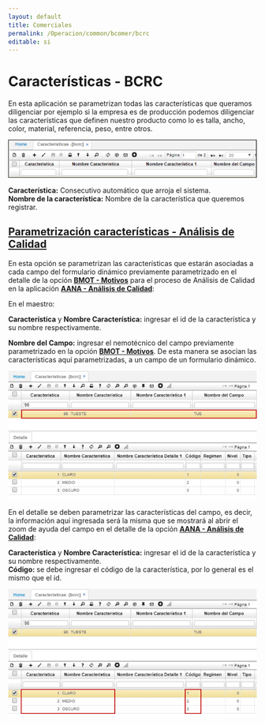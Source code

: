 ```yaml
---
layout: default
title: Comerciales
permalink: /Operacion/common/bcomer/bcrc
editable: si
---
```


# Características - BCRC

En esta aplicación se parametrizan todas las características que queramos diligenciar por ejemplo si la empresa es de producción podemos diligenciar las características que definen nuestro producto como lo es talla, ancho, color, material, referencia, peso, entre otros.  

![](bcrc1.png)

**Característica:** Consecutivo automático que arroja el sistema.  
**Nombre de la característica:** Nombre de la característica que queremos registrar.  


## [Parametrización características - Análisis de Calidad](http://docs.oasiscom.com/Operacion/common/bcomer/bcrc#parametrización-características---análisis-de-calidad)

En esta opción se parametrizan las características que estarán asociadas a cada campo del formulario dinámico previamente parametrizado en el detalle de la opción [**BMOT - Motivos**](http://docs.oasiscom.com/Operacion/common/bsistema/bmot#parametrización-formularios-dinámicos-opción-aana---análisis-de-calidad) para el proceso de Análisis de Calidad en la aplicación [**AANA - Análisis de Calidad**](http://docs.oasiscom.com/Operacion/utility/calidad/bregis/aana):  

En el maestro:  

**Característica** y **Nombre Característica:** ingresar el id de la característica y su nombre respectivamente.  

**Nombre del Campo:** ingresar el nemotécnico del campo previamente parametrizado en la opción [**BMOT - Motivos**](http://docs.oasiscom.com/Operacion/common/bsistema/bmot#parametrización-formularios-dinámicos-opción-aana---análisis-de-calidad). De esta manera se asocian las características aquí parametrizadas, a un campo de un formulario dinámico.  

![](bcrc2.png)

En el detalle se deben parametrizar las características del campo, es decir, la información aquí ingresada será la misma que se mostrará al abrir el zoom de ayuda del campo en el detalle de la opción [**AANA - Análisis de Calidad**](http://docs.oasiscom.com/Operacion/utility/calidad/bregis/aana):  

**Característica** y **Nombre Característica:** ingresar el id de la característica y su nombre respectivamente.  
**Código:** se debe ingresar el código de la característica, por lo general es el mismo que el id.  

![](bcrc3.png)

